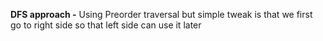 **DFS approach -**
Using Preorder traversal but simple tweak is that we first go to right side so that left side can use it later